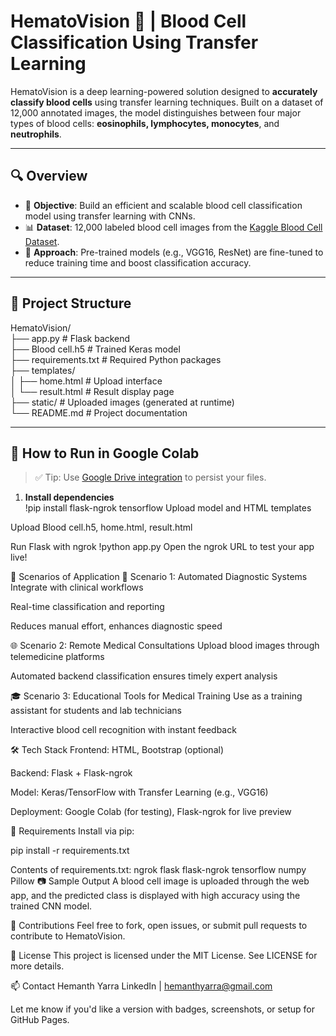 # HematoVision 🧬 | Blood Cell Classification Using Transfer Learning

HematoVision is a deep learning-powered solution designed to **accurately classify blood cells** using transfer learning techniques. Built on a dataset of 12,000 annotated images, the model distinguishes between four major types of blood cells: **eosinophils, lymphocytes, monocytes**, and **neutrophils**.

---

## 🔍 Overview

- 🎯 **Objective**: Build an efficient and scalable blood cell classification model using transfer learning with CNNs.
- 📊 **Dataset**: 12,000 labeled blood cell images from the [Kaggle Blood Cell Dataset](https://www.kaggle.com/datasets/paultimothymooney/blood-cells).
- 🔄 **Approach**: Pre-trained models (e.g., VGG16, ResNet) are fine-tuned to reduce training time and boost classification accuracy.

---

## 📂 Project Structure
HematoVision/  
├── app.py # Flask backend  
├── Blood cell.h5 # Trained Keras model  
├── requirements.txt # Required Python packages  
├── templates/  
│ ├── home.html # Upload interface  
│ └── result.html # Result display page  
├── static/ # Uploaded images (generated at runtime)  
└── README.md # Project documentation  


---

## 🚀 How to Run in Google Colab

> ✅ Tip: Use [Google Drive integration](https://colab.research.google.com/) to persist your files.

1. **Install dependencies**  
   !pip install flask-ngrok tensorflow
Upload model and HTML templates

Upload Blood cell.h5, home.html, result.html

Run Flask with ngrok
!python app.py
Open the ngrok URL to test your app live!

🧠 Scenarios of Application
📌 Scenario 1: Automated Diagnostic Systems
Integrate with clinical workflows

Real-time classification and reporting

Reduces manual effort, enhances diagnostic speed

🌐 Scenario 2: Remote Medical Consultations
Upload blood images through telemedicine platforms

Automated backend classification ensures timely expert analysis

🎓 Scenario 3: Educational Tools for Medical Training
Use as a training assistant for students and lab technicians

Interactive blood cell recognition with instant feedback

🛠️ Tech Stack
Frontend: HTML, Bootstrap (optional)

Backend: Flask + Flask-ngrok

Model: Keras/TensorFlow with Transfer Learning (e.g., VGG16)

Deployment: Google Colab (for testing), Flask-ngrok for live preview

📌 Requirements
Install via pip:

pip install -r requirements.txt

Contents of requirements.txt:
ngrok
flask
flask-ngrok
tensorflow
numpy
Pillow
📷 Sample Output
A blood cell image is uploaded through the web app, and the predicted class is displayed with high accuracy using the trained CNN model.

🤝 Contributions
Feel free to fork, open issues, or submit pull requests to contribute to HematoVision.

📜 License
This project is licensed under the MIT License. See LICENSE for more details.

📫 Contact
Hemanth Yarra
LinkedIn | hemanthyarra@gmail.com

Let me know if you'd like a version with badges, screenshots, or setup for GitHub Pages.
